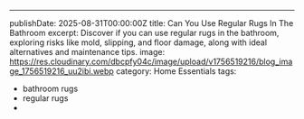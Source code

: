 ---
publishDate: 2025-08-31T00:00:00Z
title: Can You Use Regular Rugs In The Bathroom
excerpt: Discover if you can use regular rugs in the bathroom, exploring risks like mold, slipping, and floor damage, along with ideal alternatives and maintenance tips.
image: https://res.cloudinary.com/dbcpfy04c/image/upload/v1756519216/blog_image_1756519216_uu2ibi.webp
category: Home Essentials
tags:
  - bathroom rugs
  - regular rugs
  -